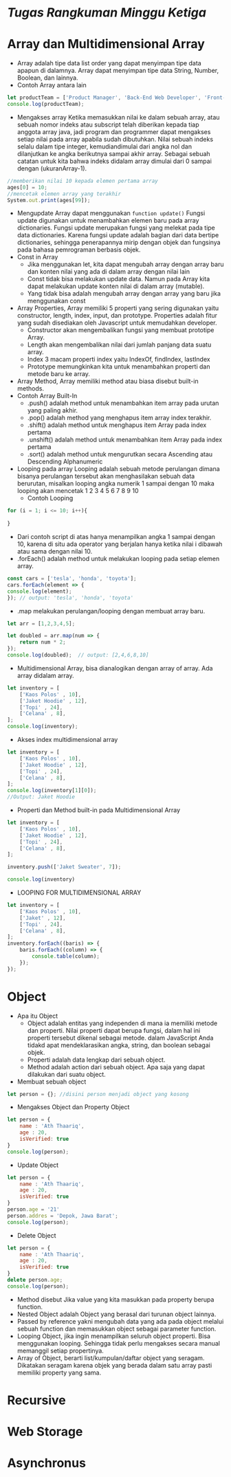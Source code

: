 # _**Tugas Rangkuman Minggu Ketiga**_

# Array dan Multidimensional Array
  - Array adalah tipe data list order yang dapat menyimpan tipe data apapun di dalamnya. Array dapat menyimpan tipe data String, Number, Boolean, dan lainnya.
  - Contoh Array antara lain
```javascript
let productTeam = ['Product Manager', 'Back-End Web Developer', 'Front-End Developer'];
console.log(productTeam);
 ```
  - Mengakses array Ketika memasukkan nilai ke dalam sebuah array, atau sebuah nomor indeks atau subscript telah diberikan kepada tiap anggota array java, jadi program dan programmer dapat mengakses setiap nilai pada array apabila sudah dibutuhkan. Nilai sebuah indeks selalu dalam tipe integer, kemudiandimulai dari angka nol dan dilanjutkan ke angka berikutnya sampai akhir array. Sebagai sebuah catatan untuk kita bahwa indeks didalam array dimulai dari 0 sampai dengan (ukuranArray-1).
```javascript
//memberikan nilai 10 kepada elemen pertama array
ages[0] = 10;
//mencetak elemen array yang terakhir
System.out.print(ages[99]);
```
  - Mengupdate Array dapat menggunakan ```function update()``` Fungsi update digunakan untuk menambahkan elemen baru pada array dictionaries. Fungsi update merupakan fungsi yang melekat pada tipe data dictionaries. Karena fungsi update adalah bagian dari data bertipe dictionaries, sehingga penerapannya mirip dengan objek dan fungsinya pada bahasa pemrograman berbasis objek.
  - Const in Array
    - Jika menggunakan let, kita dapat mengubah array  dengan array baru dan konten nilai yang ada di dalam array dengan nilai lain
    - Const tidak bisa melakukan update data. Namun pada Array kita dapat melakukan update konten nilai di dalam array (mutable).
    - Yang tidak bisa adalah mengubah array dengan array yang baru jika menggunakan const
  - Array Properties, Array memiliki 5 properti yang sering digunakan yaitu constructor, length, index, input, dan prototype. Properties adalah fitur yang sudah disediakan oleh Javascript untuk memudahkan developer.
    - Constructor akan mengembalikan fungsi yang membuat prototipe Array.
    - Length akan mengembalikan nilai dari jumlah panjang data suatu array.
    - Index 3 macam properti index yaitu IndexOf, findIndex, lastIndex
    - Prototype memungkinkan kita untuk menambahkan properti dan metode baru ke array.
  - Array Method, Array memiliki method atau biasa disebut built-in methods.
  - Contoh Array Built-In
    - .push() adalah method untuk menambahkan item  array pada urutan yang paling akhir.
    - .pop() adalah method yang menghapus item array index terakhir.
    - .shift() adalah method untuk menghapus item Array pada index pertama
    - .unshift() adalah method untuk menambahkan item Array pada index pertama
    - .sort() adalah method untuk mengurutkan secara Ascending atau Descending Alphanumeric
  - Looping pada array Looping adalah sebuah metode perulangan dimana bisanya perulangan tersebut akan menghasilakan sebuah data berurutan, misalkan looping angka numerik 1 sampai dengan 10 maka looping akan mencetak 1 2 3 4 5 6 7 8 9 10
    - Contoh Looping
```javascript
for (i = 1; i <= 10; i++){
 
}
```
  - Dari contoh script di atas hanya menampilkan angka 1 sampai dengan 10, karena di situ ada operator yang berjalan hanya ketika nilai i dibawah atau sama dengan nilai 10.
  - .forEach() adalah method untuk melakukan looping pada setiap elemen array. 
```javascript
const cars = ['tesla', 'honda', 'toyota'];
cars.forEach(element => {
console.log(element);
}); // output: 'tesla', 'honda', 'toyota'
```
  - .map melakukan perulangan/looping dengan membuat array baru.
```javascript
let arr = [1,2,3,4,5];

let doubled = arr.map(num => {
    return num * 2;
});
console.log(doubled);  // output: [2,4,6,8,10]
```
  - Multidimensional Array, bisa dianalogikan dengan array of array. Ada array didalam array.
```javascript
let inventory = [
    ['Kaos Polos' , 10],
    ['Jaket Hoodie' , 12],
    ['Topi' , 24],
    ['Celana' , 8],
];
console.log(inventory);
```
  - Akses index multidimensional array
```javascript
let inventory = [
    ['Kaos Polos' , 10],
    ['Jaket Hoodie' , 12],
    ['Topi' , 24],
    ['Celana' , 8],
];
console.log(inventory[1][0]);
//Output: Jaket Hoodie
```
  - Properti dan Method built-in pada Multidimensional Array
```javascript
let inventory = [
    ['Kaos Polos' , 10],
    ['Jaket Hoodie' , 12],
    ['Topi' , 24],
    ['Celana' , 8],
];

inventory.push(['Jaket Sweater', 7]);

console.log(inventory)
```
  - LOOPING FOR MULTIDIMENSIONAL ARRAY
```javascript
let inventory = [
    ['Kaos Polos' , 10],
    ['Jaket' , 12],
    ['Topi' , 24],
    ['Celana' , 8],
];
inventory.forEach((baris) => {
    baris.forEach((column) => {
        console.table(column);
    });
});
```
# Object
  - Apa itu Object
    - Object adalah entitas yang independen di mana ia memiliki metode dan properti. Nilai properti dapat berupa fungsi, dalam hal ini properti tersebut dikenal sebagai metode. dalam JavaScript Anda tidakd apat mendeklarasikan angka, string, dan boolean sebagai objek.
    - Properti adalah data lengkap dari sebuah object.
    - Method adalah action dari sebuah object. Apa saja yang dapat dilakukan dari suatu object.
  - Membuat sebuah object
```javascript
let person = {}; //disini person menjadi object yang kosong
```
  - Mengakses Object dan Property Object
```javascript
let person = {
    name : 'Ath Thaariq',
    age : 20,
    isVerified: true
}
console.log(person);
```
  - Update Object 
```javascript
let person = {
    name : 'Ath Thaariq',
    age : 20,
    isVerified: true
}
person.age = '21'
person.addres = 'Depok, Jawa Barat';
console.log(person);
```
  - Delete Object
```javascript
let person = {
    name : 'Ath Thaariq',
    age : 20,
    isVerified: true
}
delete person.age;
console.log(person);
```
  - Method disebut Jika value yang kita masukkan pada property berupa function.
  - Nested Object adalah Object yang berasal dari turunan object lainnya.
  - Passed by reference yakni mengubah data yang ada pada object melalui sebuah function dan memasukkan object sebagai parameter function.
  - Looping Object, jika ingin menampilkan seluruh object properti. Bisa menggunakan looping. Sehingga tidak perlu mengakses secara manual memanggil setiap propertinya.
  - Array of Object, berarti list/kumpulan/daftar object yang seragam. Dikatakan seragam karena objek yang berada dalam satu array pasti memiliki property yang sama.
# Recursive
# Web Storage
# Asynchronus
